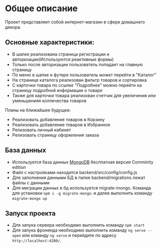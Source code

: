 # Общее описание

Проект представляет собой интернет-магазин в сфере домашнего декора.

## Основные характеристики:
- В шапке реализована страница регистрации и авторизации(Используются реактивные формы)
- Только после авторизации пользователь попадает на главную страницу
- По меню в шапке и футере пользователь может перейти в "Каталог"
- На странице каталога реализован фильтр товаров и сортировка
- С карточки товара по ссылке "Подробнее" можно перейти на страницу подробной информации о товаре
- Также для карточки товара реализован счетчик для увеличения или уменьшенияя колличества товаров


Планы на ближайшее будущее:
- Реализовать добавление товаров в Корзину
- Реализовать добавление товаров в Избранное
- Релизовать личный кабинет
- Релизовать страницу оформления заказа

## База данных
- Используется база данных [MongoDB](https://www.mongodb.com/) бесплатная версия Comminity edition
- Файл с настройками находится backend/src/config/config.js
- Для заполнения данными БД в папке backend/migrations лежат файлы с данными
- Для миграции данных в бд используется migrate-mongo. Команда для установки `npm i -g migrate-mongo`. и далее выполнить команду `migrate-mongo up`

## Запуск проекта

- Для запука сервера необходимо выполнить команду `npm start`
- Для запука фроненда необходимо выполнить команду `ng serve --open` или команду `ng serve` и перейдите по адресу `http://localhost:4200/`.
